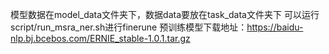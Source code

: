 模型数据在model_data文件夹下，数据data要放在task_data文件夹下
可以运行script/run_msra_ner.sh进行finerune
预训练模型下载地址：https://baidu-nlp.bj.bcebos.com/ERNIE_stable-1.0.1.tar.gz